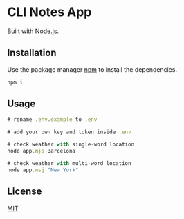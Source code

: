 # CLI Notes App

Built with Node.js.

## Installation

Use the package manager [npm](https://www.npmjs.com/) to install the dependencies.

```bash
npm i
```

## Usage

```javascript
# rename .env.example to .env

# add your own key and token inside .env

# check weather with single-word location
node app.mjs Barcelona

# check weather with multi-word location
node app.msj "New York"

```

## License

[MIT](https://choosealicense.com/licenses/mit/)
